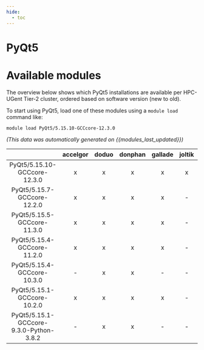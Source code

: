 ```yaml
---
hide:
  - toc
---
```


PyQt5
=====

# Available modules


The overview below shows which PyQt5 installations are available per HPC-UGent Tier-2 cluster, ordered based on software version (new to old).

To start using PyQt5, load one of these modules using a `module load` command like:

```shell
module load PyQt5/5.15.10-GCCcore-12.3.0
```

*(This data was automatically generated on {{modules_last_updated}})*  

| |accelgor|doduo|donphan|gallade|joltik|shinx|skitty|
| :---: | :---: | :---: | :---: | :---: | :---: | :---: | :---: |
|PyQt5/5.15.10-GCCcore-12.3.0|x|x|x|x|x|x|x|
|PyQt5/5.15.7-GCCcore-12.2.0|x|x|x|x|-|-|-|
|PyQt5/5.15.5-GCCcore-11.3.0|x|x|x|x|-|-|-|
|PyQt5/5.15.4-GCCcore-11.2.0|x|x|x|x|-|-|-|
|PyQt5/5.15.4-GCCcore-10.3.0|-|x|x|-|-|-|-|
|PyQt5/5.15.1-GCCcore-10.2.0|x|x|x|x|-|-|-|
|PyQt5/5.15.1-GCCcore-9.3.0-Python-3.8.2|-|x|x|-|-|-|-|
